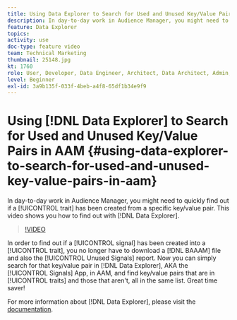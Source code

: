 ```yaml
---
title: Using Data Explorer to Search for Used and Unused Key/Value Pairs in AAM
description: In day-to-day work in Audience Manager, you might need to quickly find out if a trait has been created from a specific key/value pair. This video shows you how to find out with Data Explorer.
feature: Data Explorer
topics: 
activity: use
doc-type: feature video
team: Technical Marketing
thumbnail: 25148.jpg
kt: 1760
role: User, Developer, Data Engineer, Architect, Data Architect, Admin, Leader
level: Beginner
exl-id: 3a9b135f-033f-4beb-a4f8-65df1b34e9f9
---
```

# Using [!DNL Data Explorer] to Search for Used and Unused Key/Value Pairs in AAM {#using-data-explorer-to-search-for-used-and-unused-key-value-pairs-in-aam}

In day-to-day work in Audience Manager, you might need to quickly find out if a [!UICONTROL trait] has been created from a specific key/value pair. This video shows you how to find out with [!DNL Data Explorer].

>[!VIDEO](https://video.tv.adobe.com/v/25148/?quality=12)

In order to find out if a [!UICONTROL signal] has been created into a [!UICONTROL trait], you no longer have to download a [!DNL BAAAM] file and also the [!UICONTROL Unused Signals] report. Now you can simply search for that key/value pair in [!DNL Data Explorer], AKA the [!UICONTROL Signals] App, in AAM, and find key/value pairs that are in [!UICONTROL traits] and those that aren't, all in the same list. Great time saver!

For more information about [!DNL Data Explorer], please visit the [documentation](https://experiencecloud.adobe.com/resources/help/en_US/aam/data-explorer.html).
